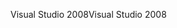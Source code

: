 <span data-ttu-id="4a642-101">Visual Studio 2008</span><span class="sxs-lookup"><span data-stu-id="4a642-101">Visual Studio 2008</span></span>